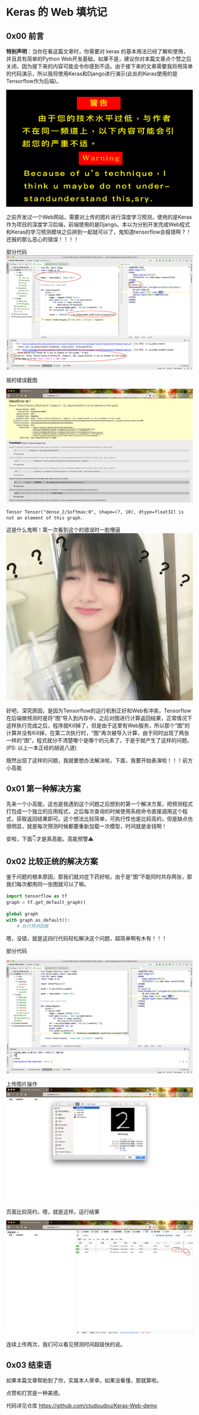 # Keras 的 Web 填坑记

## 0x00 前言

**特别声明**：当你在看这篇文章时，你需要对 keras 的基本用法已经了解和使用，并且具有简单的Python Web开发基础，如果不是，建议你对本篇文章点个赞之后关闭，因为接下来的内容可能会令你感到不适。由于接下来的文章需要我将用简单的代码演示，所以我将使用Keras和Django进行演示(此处的Keras使用的是Tensorflow作为后端)。

![Warning](./image/Warning.png)

之前开发过一个Web网站，需要对上传的图片进行深度学习预测，使用的是Keras作为项目的深度学习后端，前端使用的是Django。本以为分别开发完成Web程式和Keras的学习预测模块之后拼到一起就可以了，鬼知道tensorflow会报错啊？！还报的那么恶心的错误！！！！

部分代码![img1](./image/img1.png)

报的错误截图

![img2](./image/img2.png)

```
Tensor Tensor("dense_2/Softmax:0", shape=(?, 10), dtype=float32) is not an element of this graph.
```

这是什么鬼啊！第一次看到这个的错误时一脸懵逼![img3](./image/img3.jpg)

好吧，深究原因，是因为Tensorflow的运行机制正好和Web有冲突，Tensorflow在后端做预测时是将“图”导入到内存中，之后对图进行计算返回结果，正常情况下这样执行完成之后，程序就Kill掉了，但是由于这里有Web服务，所以那个“图”的计算并没有Kill掉，在第二次执行时，“图”再次被导入计算，由于同时出现了两张一样的“图”，程式就分不清楚哪个是哪个的元素了，于是乎就产生了这样的问题。(PS: 以上一本正经的胡说八道)

既然出现了这样的问题，我就要想办法解决啦，下面，我要开始表演啦！！！前方小高能

## 0x01 第一种解决方案

先来一个小高能，这也是我遇到这个问题之后想到的第一个解决方案，把预测程式打包成一个独立的应用程式，之后每次查询的时候使用系统命令直接调用这个程式，获取返回结果即可。这个想法比较简单，可执行性也是比较高的，但是缺点也很明显，就是每次预测时候都要重新加载一次模型，时间就是金钱啊！

安啦，下面👇才是真高能。高能预警⚠️

## 0x02 比较正统的解决方案

鉴于问题的根本原因，那我们就对症下药好啦，由于是“图”不能同时共存两张，那我们每次都用同一张图就可以了嘛。

```python
import tensorflow as tf
graph = tf.get_default_graph()
```

```python
global graph
with graph.as_default():
    # 执行预测函数
```

嗯，没错，就是这四行代码轻松解决这个问题，超简单啊有木有！！！

部分代码

![img6](./image/img6.png)

上传图片操作![img5](./image/img5.png)

页面比较简约，嗯，就是这样。运行结果

![img4](./image/img4.png)

连续上传两次，我们可以看见预测时间超级快的说。

## 0x03 结束语

如果本篇文章帮助到了你，实属本人荣幸。如果没看懂，那就算啦。

点赞和打赏是一种美德。

代码详见仓库 https://github.com/ctudoudou/Keras-Web-demo
